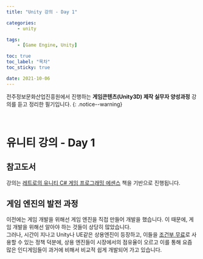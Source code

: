 ```yaml
---
title: "Unity 강의 - Day 1"

categories:
    - unity

tags:
    - [Game Engine, Unity]

toc: true
toc_label: "목차"
toc_sticky: true

date: 2021-10-06
---
```


전주정보문화산업진흥원에서 진행하는 **게임콘텐츠(Unity3D) 제작 실무자 양성과정** 강의를 듣고 정리한 필기입니다.
{: .notice--warning}

<br>

# 유니티 강의 - Day 1

## 참고도서
강의는 [레트로의 유니티 C# 게임 프로그래밍 에센스](http://www.yes24.com/Product/Goods/69320872) 책을 기반으로 진행됩니다.

## 게임 엔진의 발전 과정
이전에는 게임 개발을 위해선 게임 엔진을 직접 만들어 개발을 했습니다. 이 때문에, 게임 개발을 위해선 알아야 하는 것들이 상당히 많았습니다. <br>
그러나, 시간이 지나고 Unity나 UE같은 상용엔진이 등장하고, 이들을 <u>조건부 무료</u>로 사용할 수 있는 정책 덕분에, 상용 엔진들이 시장에서의 점유율이 오르고 이를 통해 요즘 많은 인디게임들이 과거에 비해서 비교적 쉽게 개발되어 가고 있습니다.  